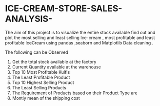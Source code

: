 # ICE-CREAM-STORE-SALES-ANALYSIS-
The aim of this project is to visualize the entire stock available find out and plot the most selling and least selling Ice-cream , most profitable and least profitable IceCream using pandas ,seaborn and Matplotlib Data cleaning .

The following can be Observed
1. Get the total stock available at the factory
2. Current Quantity available at the warehouse
3. Top 10 Most Profitable Kulfis
4. The Least Profitable Product
5. Top 10 Highest Selling Product
6. The Least Selling Products
7. The Requirement of Products based on their Product Type are
8. Montly mean of the shipping cost
